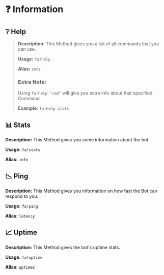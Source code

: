 # ❓ Information

## ❔ Help
> **Description:** This Method gives you a list of all commands that you can use.
>
> **Usage:** `fa!help`
>
> **Alias:** `cmds`
>
> ### Extra Note: 
> Using `fa!help "cmd"` will give you extra info about that specified Command
>
> **Example:** `fa!help stats`
>
>
## 📊 Stats
**Description:** This Method gives you some information about the bot.

**Usage:** `fa!stats`

**Alias:** `info`


## 📉 Ping
**Description:** This Method gives you information on how fast the Bot can respond to you.

**Usage:** `fa!ping`

**Alias:** `latency`


## 📈 Uptime
**Description:** This Method gives the bot's uptime stats.

**Usage:** `fa!uptime`

**Alias:** `uptimes`
